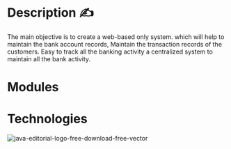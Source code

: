 # Description ✍️<br>
The main objective is to create a web-based only system. which will help to maintain the bank account records, Maintain the transaction records of the customers. Easy to track all the banking activity a centralized system to maintain all the bank activity. 

# Modules <br>

# Technologies <br>
![java-editorial-logo-free-download-free-vector](https://github.com/JenishdaSelvasingh/online_bank_management/assets/136103328/5e90036d-e78b-46cb-8aa6-4275f4d78b3d)
